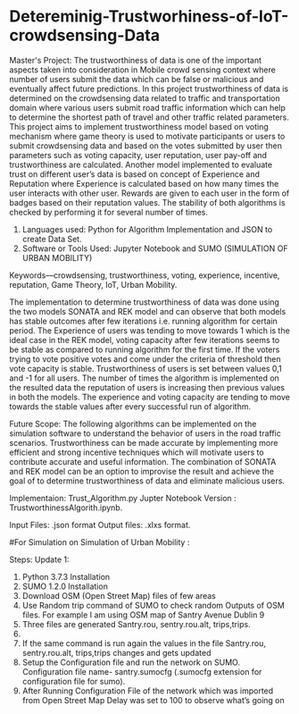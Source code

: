 # Detereminig-Trustworhiness-of-IoT-crowdsensing-Data

Master's Project:  The trustworthiness of data is one of the important aspects taken into consideration in Mobile crowd sensing context where number of users submit the data which can be false or malicious and eventually affect future predictions. In this project trustworthiness of data is determined on the crowdsensing data related to traffic and transportation domain where various users submit road traffic information which can help to determine the shortest path of travel and other traffic related parameters. This project aims to implement trustworthiness model based on voting mechanism where game theory is used to motivate participants or users to submit crowdsensing data and based on the votes submitted by user then parameters such as voting capacity, user reputation, user pay-off and trustworthiness are calculated. Another model implemented to evaluate trust on different user’s data is based on concept of Experience and Reputation where Experience is calculated based on how many times the user interacts with other user. Rewards are given to each user in the form of badges based on their reputation values. The stability of both algorithms is checked by performing it for several number of times.

1. Languages used: Python for Algorithm Implementation and JSON to create Data Set. 
2. Software or Tools Used: Jupyter Notebook and SUMO (SIMULATION OF URBAN MOBILITY)

Keywords—crowdsensing, trustworthiness, voting, experience, incentive, reputation, Game Theory, IoT, Urban Mobility.

The implementation to determine trustworthiness of data was done using the two models SONATA and REK model and can observe that both models has stable outcomes after few iterations i.e. running algorithm for certain period. The Experience of users was tending to move towards 1 which is the ideal case in the REK model, voting capacity after few iterations seems to be stable as compared to running algorithm for the first time. If the voters trying to vote positive votes and come under the criteria of threshold then vote capacity is stable.  Trustworthiness of users is set between values 0,1 and -1 for all users. The number of times the algorithm is implemented on the resulted data the reputation of users is increasing then previous values in both the models. The experience and voting capacity are tending to move towards the stable values after every successful run of algorithm. 
 
Future Scope: The following algorithms can be implemented on the simulation software to understand the behavior of users in the road traffic scenarios. Trustworthiness can be made accurate by implementing more efficient and strong incentive techniques which will motivate users to contribute accurate and useful information. The combination of SONATA and REK model can be an option to improvise the result and achieve the goal of to determine trustworthiness of data and eliminate malicious users.

Implementaion: Trust_Algorithm.py
Jupter Notebook Version : TrustworthinessAlgorith.ipynb.

Input Files: .json format
Output files: .xlxs format.

#For Simulation on Simulation of Urban Mobility :

Steps:
Update 1:
1.	Python 3.7.3 Installation 
2.	 SUMO 1.2.0 Installation
3.	Download OSM (Open Street Map) files of few areas
4.	Use Random trip command of SUMO to check random Outputs of OSM files. For example I am using OSM map of Santry Avenue Dublin 9
5.	Three files are generated Santry.rou, sentry.rou.alt, trips,trips.
6.	
7.	If the same command is run again the values in the file Santry.rou, sentry.rou.alt, trips,trips changes and gets updated
8.	Setup the Configuration file and run the network on SUMO. Configuration file name- santry.sumocfg (.sumocfg extension for configuration file for sumo).
9.	After Running Configuration File of the network which was imported from Open Street Map
Delay was set to 100 to observe what’s going on 


